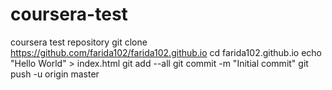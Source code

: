 # coursera-test
coursera test repository
git clone https://github.com/farida102/farida102.github.io
cd farida102.github.io
echo "Hello World" > index.html
git add --all
git commit -m "Initial commit"
git push -u origin master
